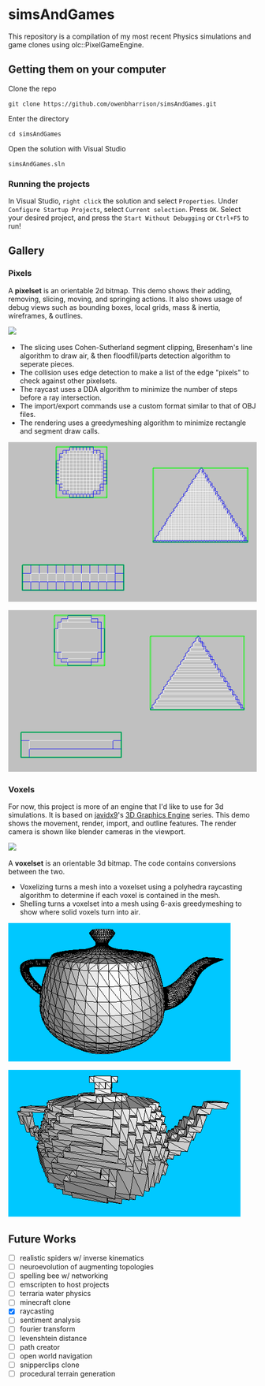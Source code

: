 # simsAndGames
This repository is a compilation of my most recent Physics simulations and game clones using olc::PixelGameEngine.

## Getting them on your computer
Clone the repo
```
git clone https://github.com/owenbharrison/simsAndGames.git
```
Enter the directory
```
cd simsAndGames
```
Open the solution with Visual Studio
```
simsAndGames.sln
```

### Running the projects
In Visual Studio, `right click` the solution and select `Properties`.
Under `Configure Startup Projects`, select `Current selection`.
Press `OK`.
Select your desired project, and press the `Start Without Debugging` or `Ctrl+F5` to run!

## Gallery

### Pixels
A **pixelset** is an orientable 2d bitmap. This demo shows their adding, removing, slicing, moving, and springing actions.
It also shows usage of debug views such as bounding boxes, local grids, mass & inertia, wireframes, & outlines.

![](https://i.imgur.com/go5xaqX.gif)

- The slicing uses Cohen-Sutherland segment clipping, Bresenham's line algorithm to draw air, & then floodfill/parts detection algorithm to seperate pieces.
- The collision uses edge detection to make a list of the edge "pixels" to check against other pixelsets.
- The raycast uses a DDA algorithm to minimize the number of steps before a ray intersection.
- The import/export commands use a custom format similar to that of OBJ files.
- The rendering uses a greedymeshing algorithm to minimize rectangle and segment draw calls.

![](pixels/gallery/greedymesh_before.png)

![](pixels/gallery/greedymesh_after.png)

### Voxels
For now, this project is more of an engine that I'd like to use for 3d simulations.
It is based on [javidx9](https://github.com/onelonecoder)'s [3D Graphics Engine](https://www.youtube.com/watch?v=ih20l3pJoeU) series.
This demo shows the movement, render, import, and outline features. The render camera is shown like blender cameras in the viewport.

![](https://i.imgur.com/mMSlrVN.gif)

A **voxelset** is an orientable 3d bitmap. The code contains conversions between the two.  
- Voxelizing turns a mesh into a voxelset using a polyhedra raycasting algorithm to determine if each voxel is contained in the mesh.
- Shelling turns a voxelset into a mesh using 6-axis greedymeshing to show where solid voxels turn into air.

![](voxels/gallery/voxelize_before.png)

![](voxels/gallery/voxelize_after.png)

## Future Works
- [ ] realistic spiders w/ inverse kinematics
- [ ] neuroevolution of augmenting topologies
- [ ] spelling bee w/ networking
- [ ] emscripten to host projects
- [ ] terraria water physics
- [ ] minecraft clone
- [x] raycasting
- [ ] sentiment analysis
- [ ] fourier transform
- [ ] levenshtein distance
- [ ] path creator
- [ ] open world navigation
- [ ] snipperclips clone
- [ ] procedural terrain generation

